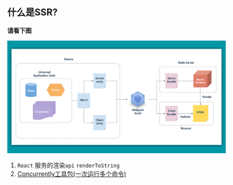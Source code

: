 

## 什么是SSR?

**请看下图**

![ssr-一图胜千言](./assets/ssr-theory.png)



1. `React` 服务的渲染`api` `renderToString`
2. [Concurrently工具包(一次运行多个命令)](https://www.npmjs.com/package/concurrently)

